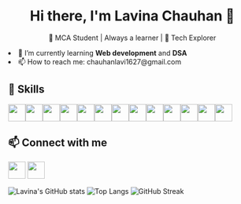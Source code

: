 
  <h1 align = "center"><b> Hi there, I'm Lavina Chauhan 👋 </b> </h1>
  <p align = "center">🌱 MCA Student | Always a learner | 🚀 Tech Explorer </p>

  
  <li>🌱 I’m currently learning <b>Web development</b> and <b>DSA</b></li>
  <li>📫 How to reach me: chauhanlavi1627@gmail.com </li>

  
  ## 🚀 Skills  
<div style = "display : flex">
    <!-- c -->
  <img src="https://cdn.jsdelivr.net/gh/devicons/devicon@latest/icons/c/c-original.svg" height = "35px" width = "35px"/>
  
  <!-- c++ -->
  <img src="https://cdn.jsdelivr.net/gh/devicons/devicon@latest/icons/cplusplus/cplusplus-original.svg" height = "35px" width = "35px"/>
  
  <!-- python -->
  <img src="https://cdn.jsdelivr.net/gh/devicons/devicon@latest/icons/python/python-original.svg" height = "35px" width = "35px"/>
  
  <!-- html -->
  <img src="https://cdn.jsdelivr.net/gh/devicons/devicon@latest/icons/html5/html5-original.svg" height = "35px" width = "35px"/>
  
  <!-- css -->
  <img src="https://cdn.jsdelivr.net/gh/devicons/devicon@latest/icons/css3/css3-original.svg" height = "35px" width = "35px"/>
  
  <!-- javascript -->
  <img src="https://cdn.jsdelivr.net/gh/devicons/devicon@latest/icons/javascript/javascript-original.svg" height = "35px" width = "35px"/>
    
  <!-- react-->
  <img src="https://cdn.jsdelivr.net/gh/devicons/devicon@latest/icons/react/react-original.svg" height = "35px" width = "35px"/>
            
  <!-- tailwind -->
   <img src="https://cdn.jsdelivr.net/gh/devicons/devicon@latest/icons/tailwindcss/tailwindcss-original-wordmark.svg" height = "35px" width = "35px"/>
            
  <!-- node.js -->
  
  <!-- express.js -->
  
  <!-- mongo db -->
  <img src="https://cdn.jsdelivr.net/gh/devicons/devicon@latest/icons/mongodb/mongodb-original.svg" height = "35px" width = "35px"/>
            
  <!-- sql -->
   <img src="https://cdn.jsdelivr.net/gh/devicons/devicon@latest/icons/mysql/mysql-original.svg" height = "35px" width = "35px" />
            
  <!-- git -->
  <img src="https://cdn.jsdelivr.net/gh/devicons/devicon@latest/icons/git/git-original.svg" height = "35px" width = "35px"/>
            
  <!-- github -->
  <img src="https://cdn.jsdelivr.net/gh/devicons/devicon@latest/icons/github/github-original.svg" height = "35px" width = "35px"/>
            
  <!-- vs code -->
  <img src="https://cdn.jsdelivr.net/gh/devicons/devicon@latest/icons/vscode/vscode-original.svg" height = "35px" width = "35px" />
</div>

          

          
  ## 📫 Connect with me  
  <a href = "https://www.linkedin.com/in/lavinachauhan/"> <img src="https://cdn.jsdelivr.net/gh/devicons/devicon@latest/icons/linkedin/linkedin-original.svg" height = "35px" width = "35px"/></a>
  <a href = "https://leetcode.com/u/lavinachauhan/"> <img src="https://cdn.jsdelivr.net/gh/devicons/devicon@latest/icons/leetcode/leetcode-original.svg" height = "35px" width = "35px" /></a>

          
![Lavina's GitHub stats](https://github-readme-stats.vercel.app/api?username=lavinachauhan&show_icons=true&theme=radical)     ![Top Langs](https://github-readme-stats.vercel.app/api/top-langs/?username=lavinachauhan&layout=compact&theme=radical) ![GitHub Streak](https://github-readme-streak-stats.herokuapp.com/?user=lavinachauhan&theme=radical)


<!--
**lavinachauhan/lavinachauhan** is a ✨ _special_ ✨ repository because its `README.md` (this file) appears on your GitHub profile.

Here are some ideas to get you started:

- 🔭 I’m currently working on ...
- 🌱 I’m currently learning full stack web development
- 👯 I’m looking to collaborate on ...
- 🤔 I’m looking for help with ...
- 💬 Ask me about ...
- 📫 How to reach me: ...
- 😄 Pronouns: ...
- ⚡ Fun fact: ...
-->

